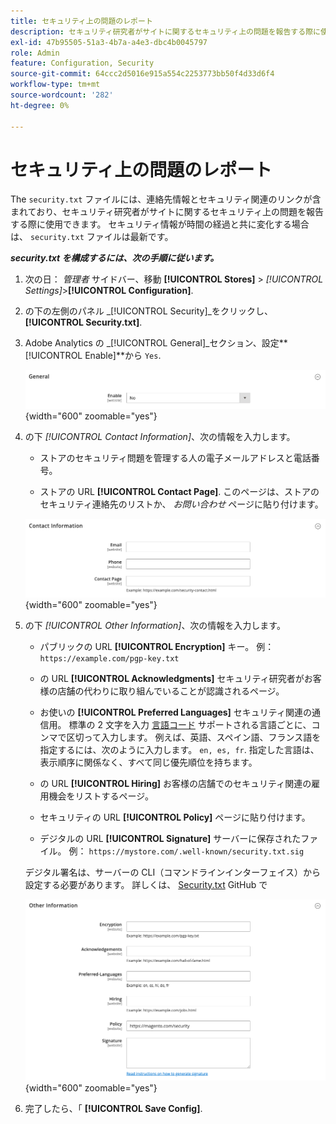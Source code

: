 ```yaml
---
title: セキュリティ上の問題のレポート
description: セキュリティ研究者がサイトに関するセキュリティ上の問題を報告する際に使用できる、連絡先情報およびセキュリティ関連のリンクの設定方法を説明します。
exl-id: 47b95505-51a3-4b7a-a4e3-dbc4b0045797
role: Admin
feature: Configuration, Security
source-git-commit: 64ccc2d5016e915a554c2253773bb50f4d33d6f4
workflow-type: tm+mt
source-wordcount: '282'
ht-degree: 0%

---
```


# セキュリティ上の問題のレポート

The `security.txt` ファイルには、連絡先情報とセキュリティ関連のリンクが含まれており、セキュリティ研究者がサイトに関するセキュリティ上の問題を報告する際に使用できます。 セキュリティ情報が時間の経過と共に変化する場合は、 `security.txt` ファイルは最新です。

**_security.txt を構成するには、次の手順に従います。_**

1. 次の日： _管理者_ サイドバー、移動 **[!UICONTROL Stores]** > _[!UICONTROL Settings]_>**[!UICONTROL Configuration]**.

1. の下の左側のパネル _[!UICONTROL Security]_をクリックし、**[!UICONTROL Security.txt]**.

1. Adobe Analytics の _[!UICONTROL General]_セクション、設定&#x200B;**[!UICONTROL Enable]**から `Yes`.

   ![一般的なセキュリティ設定](../configuration-reference/security/assets/txt-general.png){width="600" zoomable="yes"}

1. の下 _[!UICONTROL Contact Information]_、次の情報を入力します。

   - ストアのセキュリティ問題を管理する人の電子メールアドレスと電話番号。

   - ストアの URL **[!UICONTROL Contact Page]**. このページは、ストアのセキュリティ連絡先のリストか、 _お問い合わせ_ ページに貼り付けます。

   ![連絡先情報の設定](../configuration-reference/security/assets/txt-contact-info.png){width="600" zoomable="yes"}

1. の下 _[!UICONTROL Other Information]_、次の情報を入力します。

   - パブリックの URL **[!UICONTROL Encryption]** キー。 例： `https://example.com/pgp-key.txt`

   - の URL **[!UICONTROL Acknowledgments]** セキュリティ研究者がお客様の店舗の代わりに取り組んでいることが認識されるページ。

   - お使いの **[!UICONTROL Preferred Languages]** セキュリティ関連の通信用。 標準の 2 文字を入力 [言語コード](https://en.wikipedia.org/wiki/List_of_ISO_639-1_codes) サポートされる言語ごとに、コンマで区切って入力します。 例えば、英語、スペイン語、フランス語を指定するには、次のように入力します。 `en, es, fr`. 指定した言語は、表示順序に関係なく、すべて同じ優先順位を持ちます。

   - の URL **[!UICONTROL Hiring]** お客様の店舗でのセキュリティ関連の雇用機会をリストするページ。

   - セキュリティの URL **[!UICONTROL Policy]** ページに貼り付けます。

   - デジタルの URL **[!UICONTROL Signature]** サーバーに保存されたファイル。 例： `https://mystore.com/.well-known/security.txt.sig`

   デジタル署名は、サーバーの CLI（コマンドラインインターフェイス）から設定する必要があります。 詳しくは、 [Security.txt](https://github.com/magento/security-package/blob/1.0-develop/Securitytxt/README.md) GitHub で

   ![その他の情報](../configuration-reference/security/assets/txt-other-info.png){width="600" zoomable="yes"}

1. 完了したら、「 **[!UICONTROL Save Config]**.

